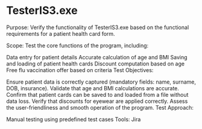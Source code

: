 # TesterIS3.exe

Purpose:
Verify the functionality of TesterIS3.exe based on the functional requirements for a patient health card form.

Scope:
Test the core functions of the program, including:

Data entry for patient details
Accurate calculation of age and BMI
Saving and loading of patient health cards
Discount computation based on age
Free flu vaccination offer based on criteria
Test Objectives:

Ensure patient data is correctly captured (mandatory fields: name, surname, DOB, insurance).
Validate that age and BMI calculations are accurate.
Confirm that patient cards can be saved to and loaded from a file without data loss.
Verify that discounts for eyewear are applied correctly.
Assess the user-friendliness and smooth operation of the program.
Test Approach:

Manual testing using predefined test cases
Tools: Jira
